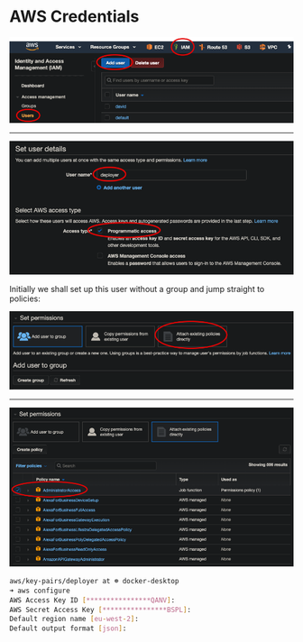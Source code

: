 # AWS Credentials

![Add user](images/add-user.png)

---

![Deployer](images/deployer.png)

Initially we shall set up this user without a group and jump straight to policies:

![Policies](images/attach-policies.png)

---

![With admin](images/with-admin.png)

```bash
aws/key-pairs/deployer at ☸️ docker-desktop
➜ aws configure
AWS Access Key ID [****************QANV]:
AWS Secret Access Key [****************BSPL]:
Default region name [eu-west-2]:
Default output format [json]:
```

